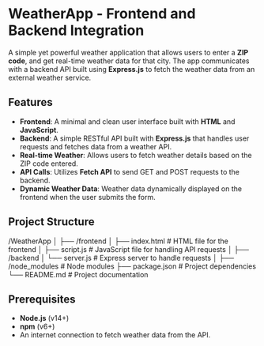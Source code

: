 # WeatherApp - Frontend and Backend Integration

A simple yet powerful weather application that allows users to enter a **ZIP code**, and get real-time weather data for that city. The app communicates with a backend API built using **Express.js** to fetch the weather data from an external weather service.

## Features

- **Frontend**: A minimal and clean user interface built with **HTML** and **JavaScript**.
- **Backend**: A simple RESTful API built with **Express.js** that handles user requests and fetches data from a weather API.
- **Real-time Weather**: Allows users to fetch weather details based on the ZIP code entered.
- **API Calls**: Utilizes **Fetch API** to send GET and POST requests to the backend.
- **Dynamic Weather Data**: Weather data dynamically displayed on the frontend when the user submits the form.

## Project Structure

/WeatherApp │ ├── /frontend │ ├── index.html # HTML file for the frontend │ ├── script.js # JavaScript file for handling API requests │ ├── /backend │ └── server.js # Express server to handle requests │ ├── /node_modules # Node modules ├── package.json # Project dependencies └── README.md # Project documentation


## Prerequisites

- **Node.js** (v14+)
- **npm** (v6+)
- An internet connection to fetch weather data from the API.


